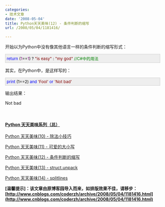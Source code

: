 ```yaml
---
categories:
- 技术文章
date: '2008-05-04'
title: Python天天美味(12) - 条件判断的缩写
url: /2008/05/04/1181416/

---
```



开始以为Python中没有像其他语言一样的条件判断的缩写形式：

<div style="border: 1px solid #cccccc; padding: 4px 5px 4px 4px; background-color: #eeeeee; font-size: 13px; width: 98%;"><span style="color: #0000ff;">return</span><span style="color: #000000;">&nbsp;(</span><span style="color: #800080;">1</span><span style="color: #000000;">==</span><span style="color: #800080;">1</span><span style="color: #000000;">)&nbsp;</span><span style="color: #000000;">?</span><span style="color: #000000;">&nbsp;</span><span style="color: #800000;">"</span><span style="color: #800000;">is easy</span><span style="color: #800000;">"</span><span style="color: #000000;">&nbsp;:&nbsp;</span><span style="color: #800000;">"</span><span style="color: #800000;">my god</span><span style="color: #800000;">"</span><span style="color: #000000;">&nbsp;</span><span style="color: #008000;">//</span><span style="color: #008000;">C#中的用法</span></div>

其实，在Python中，是这样写的：

<div style="border: 1px solid #cccccc; padding: 4px 5px 4px 4px; background-color: #eeeeee; font-size: 13px; width: 98%;"><span style="color: #0000ff;">print</span><span style="color: #000000;">&nbsp;(</span><span style="color: #000000;">1</span><span style="color: #000000;">==</span><span style="color: #000000;">2</span><span style="color: #000000;">)&nbsp;</span><span style="color: #0000ff;">and</span><span style="color: #000000;">&nbsp;</span><span style="color: #800000;">'</span><span style="color: #800000;">Fool</span><span style="color: #800000;">'</span><span style="color: #000000;">&nbsp;</span><span style="color: #0000ff;">or</span><span style="color: #000000;">&nbsp;</span><span style="color: #800000;">'</span><span style="color: #800000;">Not&nbsp;bad</span><span style="color: #800000;">'</span></div>

输出结果：

Not bad

&nbsp;

#### [Python  天天美味系列（总）](http://www.cnblogs.com/coderzh/archive/2008/07/08/pythoncookbook.html)

[Python    天天美味(10) - 除法小技巧](http://www.cnblogs.com/coderzh/archive/2008/05/04/1181250.html) &nbsp;
  
[Python    天天美味(11) - 可爱的大小写](http://www.cnblogs.com/coderzh/archive/2008/05/04/1181340.html) 

[Python    天天美味(12) - 条件判断的缩写](http://www.cnblogs.com/coderzh/archive/2008/05/04/1181416.html)&nbsp;
  
[Python    天天美味(13) - struct.unpack](http://www.cnblogs.com/coderzh/archive/2008/05/04/1181462.html)&nbsp; &nbsp;
  
[Python    天天美味(14) - splitlines](http://www.cnblogs.com/coderzh/archive/2008/05/05/1183967.html) 


**[温馨提示]：该文章由原博客园导入而来，如排版效果不佳，请移步：[http://www.cnblogs.com/coderzh/archive/2008/05/04/1181416.html](http://www.cnblogs.com/coderzh/archive/2008/05/04/1181416.html)**